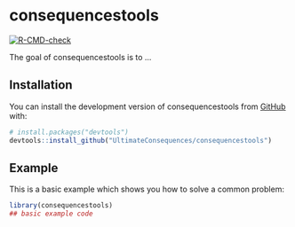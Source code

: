 
# consequencestools

<!-- badges: start -->
[![R-CMD-check](https://github.com/UltimateConsequences/consequencestools/actions/workflows/R-CMD-check.yaml/badge.svg)](https://github.com/UltimateConsequences/consequencestools/actions/workflows/R-CMD-check.yaml)
<!-- badges: end -->

The goal of consequencestools is to ...

## Installation

You can install the development version of consequencestools from [GitHub](https://github.com/) with:

``` r
# install.packages("devtools")
devtools::install_github("UltimateConsequences/consequencestools")
```

## Example

This is a basic example which shows you how to solve a common problem:

``` r
library(consequencestools)
## basic example code
```

